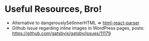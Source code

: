 # Useful Resources, Bro!

* Alternative to dangerouslySetInnerHTML => [html-react-parser](https://www.npmjs.com/package/html-react-parser)
* Github issue regarding inline images in WordPress pages, posts: https://github.com/gatsbyjs/gatsby/issues/11179
